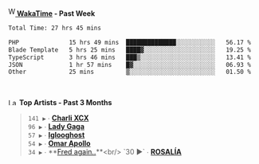 <img src="https://github.com/dxnter/dxnter/assets/17434202/67b21fa4-d36d-46f9-9dec-f23d976b00ef" alt="WakaTime Logo" width="14" height="18"/><a href="https://wakatime.com/@dxnter" target="_blank"><strong> WakaTime</strong></a><strong> - Past Week</strong>

<!--START_SECTION:waka-->

```txt
Total Time: 27 hrs 45 mins

PHP              15 hrs 49 mins  ██████████████░░░░░░░░░░░   56.17 %
Blade Template   5 hrs 25 mins   ████▓░░░░░░░░░░░░░░░░░░░░   19.25 %
TypeScript       3 hrs 46 mins   ███▒░░░░░░░░░░░░░░░░░░░░░   13.41 %
JSON             1 hr 57 mins    █▓░░░░░░░░░░░░░░░░░░░░░░░   06.93 %
Other            25 mins         ▒░░░░░░░░░░░░░░░░░░░░░░░░   01.50 %
```

<!--END_SECTION:waka-->

<br/>

<!--START_LASTFM_ARTISTS:{"period": "3month", "rows": 6}-->
<a href="https://last.fm" target="_blank"><img src="https://user-images.githubusercontent.com/17434202/215290617-e793598d-d7c9-428f-9975-156db1ba89cc.svg" alt="Last.fm Logo" width="18" height="13"/></a> **Top Artists - Past 3 Months**

> `141 ▶️` ∙ **[Charli XCX](https://www.last.fm/music/Charli+XCX)**<br/>
> `96 ▶️` ∙ **[Lady Gaga](https://www.last.fm/music/Lady+Gaga)**<br/>
> `57 ▶️` ∙ **[Iglooghost](https://www.last.fm/music/Iglooghost)**<br/>
> `54 ▶️` ∙ **[Omar Apollo](https://www.last.fm/music/Omar+Apollo)**<br/>
> `34 ▶️` ∙ **[Fred again..](https://www.last.fm/music/Fred+again..)**<br/>
> `30 ▶️` ∙ **[ROSALÍA](https://www.last.fm/music/ROSAL%C3%8DA)**<br/>
<!--END_LASTFM_ARTISTS-->

